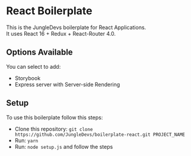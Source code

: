 # React Boilerplate

This is the JungleDevs boilerplate for React Applications. \
It uses React 16 + Redux + React-Router 4.0.

## Options Available

You can select to add:

* Storybook
* Express server with Server-side Rendering

## Setup

To use this boilerplate follow this steps:

* Clone this repository: `git clone https://github.com/JungleDevs/boilerplate-react.git PROJECT_NAME`
* Run: `yarn`
* Run: `node setup.js` and follow the steps
